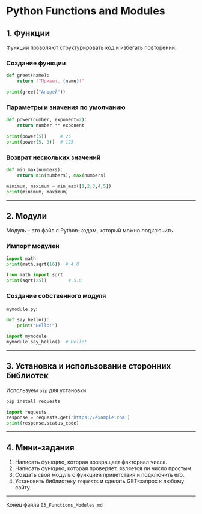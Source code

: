 # Python Functions and Modules

## 1. Функции

Функции позволяют структурировать код и избегать повторений.

### Создание функции

```python
def greet(name):
    return f"Привет, {name}!"

print(greet("Андрей"))
```

### Параметры и значения по умолчанию

```python
def power(number, exponent=2):
    return number ** exponent

print(power(5))     # 25
print(power(5, 3))  # 125
```

### Возврат нескольких значений

```python
def min_max(numbers):
    return min(numbers), max(numbers)

minimum, maximum = min_max([1,2,3,4,5])
print(minimum, maximum)
```

---

## 2. Модули

Модуль – это файл с Python-кодом, который можно подключить.

### Импорт модулей

```python
import math
print(math.sqrt(16))  # 4.0
```

```python
from math import sqrt
print(sqrt(25))        # 5.0
```

### Создание собственного модуля

`mymodule.py`:

```python
def say_hello():
    print("Hello!")
```

```python
import mymodule
mymodule.say_hello()  # Hello!
```

---

## 3. Установка и использование сторонних библиотек

Используем `pip` для установки.

```bash
pip install requests
```

```python
import requests
response = requests.get('https://example.com')
print(response.status_code)
```

---

## 4. Мини-задания

1. Написать функцию, которая возвращает факториал числа.
2. Написать функцию, которая проверяет, является ли число простым.
3. Создать свой модуль с функцией приветствия и подключить его.
4. Установить библиотеку `requests` и сделать GET-запрос к любому сайту.

---

Конец файла `03_Functions_Modules.md`
